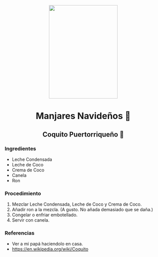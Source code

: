 <div align="center">
<img src="https://thenovicechefblog.com/wp-content/uploads/2018/12/Coquito-4-sm-735x1103.jpg" width="220" height="300"/>
<h1> Manjares Navideños 🎄
<h2> Coquito Puertorriqueño 🍻
</div>

### Ingredientes
- Leche Condensada
- Leche de Coco
- Crema de Coco
- Canela
- Ron
  
### Procedimiento
1. Mezclar Leche Condensada, Leche de Coco y Crema de Coco.
2.  Añadir ron a la mezcla. (A gusto. No añada demasiado que se daña.)
3. Congelar o enfriar embotellado.
4. Servir con canela.

### Referencias
- Ver a mi papá haciendolo en casa.
- https://en.wikipedia.org/wiki/Coquito
